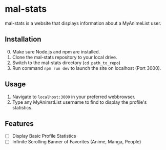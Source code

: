 # mal-stats

mal-stats is a website that displays information about a MyAnimeList user.

## Installation

0. Make sure Node.js and npm are installed.
1. Clone the mal-stats repository to your local drive.
2. Switch to the mal-stats directory (`cd path_to_repo`)
3. Run command `npm run dev` to launch the site on localhost (Port 3000).

## Usage

1. Navigate to `localhost:3000` in your preferred webbrowser.
2. Type any MyAnimstList username to find to display the profile's statistics.

## Features

- [ ] Display Basic Profile Statistics
- [ ] Infinite Scrolling Banner of Favorites (Anime, Manga, People)
